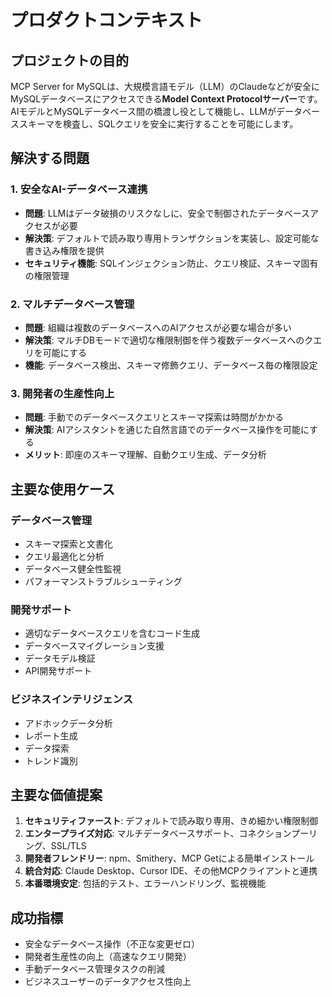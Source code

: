 # プロダクトコンテキスト

## プロジェクトの目的
MCP Server for MySQLは、大規模言語モデル（LLM）のClaudeなどが安全にMySQLデータベースにアクセスできる**Model Context Protocolサーバー**です。AIモデルとMySQLデータベース間の橋渡し役として機能し、LLMがデータベーススキーマを検査し、SQLクエリを安全に実行することを可能にします。

## 解決する問題

### 1. 安全なAI-データベース連携
- **問題**: LLMはデータ破損のリスクなしに、安全で制御されたデータベースアクセスが必要
- **解決策**: デフォルトで読み取り専用トランザクションを実装し、設定可能な書き込み権限を提供
- **セキュリティ機能**: SQLインジェクション防止、クエリ検証、スキーマ固有の権限管理

### 2. マルチデータベース管理
- **問題**: 組織は複数のデータベースへのAIアクセスが必要な場合が多い
- **解決策**: マルチDBモードで適切な権限制御を伴う複数データベースへのクエリを可能にする
- **機能**: データベース検出、スキーマ修飾クエリ、データベース毎の権限設定

### 3. 開発者の生産性向上
- **問題**: 手動でのデータベースクエリとスキーマ探索は時間がかかる
- **解決策**: AIアシスタントを通じた自然言語でのデータベース操作を可能にする
- **メリット**: 即座のスキーマ理解、自動クエリ生成、データ分析

## 主要な使用ケース

### データベース管理
- スキーマ探索と文書化
- クエリ最適化と分析
- データベース健全性監視
- パフォーマンストラブルシューティング

### 開発サポート
- 適切なデータベースクエリを含むコード生成
- データベースマイグレーション支援
- データモデル検証
- API開発サポート

### ビジネスインテリジェンス
- アドホックデータ分析
- レポート生成
- データ探索
- トレンド識別

## 主要な価値提案

1. **セキュリティファースト**: デフォルトで読み取り専用、きめ細かい権限制御
2. **エンタープライズ対応**: マルチデータベースサポート、コネクションプーリング、SSL/TLS
3. **開発者フレンドリー**: npm、Smithery、MCP Getによる簡単インストール
4. **統合対応**: Claude Desktop、Cursor IDE、その他MCPクライアントと連携
5. **本番環境安定**: 包括的テスト、エラーハンドリング、監視機能

## 成功指標
- 安全なデータベース操作（不正な変更ゼロ）
- 開発者生産性の向上（高速なクエリ開発）
- 手動データベース管理タスクの削減
- ビジネスユーザーのデータアクセス性向上
